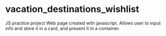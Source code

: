 # vacation_destinations_wishlist
JS practice project
Web page created with javascript. Allows user to input info and store it in a card, and present it in a container.
